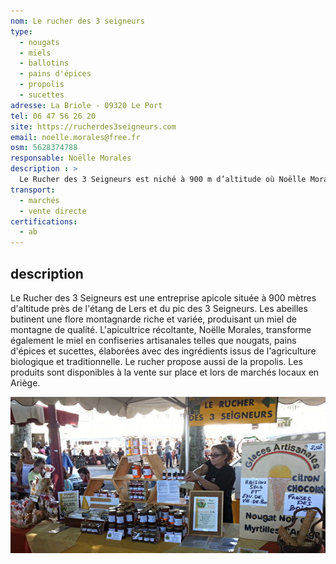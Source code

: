 ```yaml
---
nom: Le rucher des 3 seigneurs
type: 
  - nougats
  - miels
  - ballotins
  - pains d'épices
  - propolis
  - sucettes
adresse: La Briole - 09320 Le Port
tel: 06 47 56 26 20
site: https://rucherdes3seigneurs.com
email: noelle.morales@free.fr 
osm: 5628374788
responsable: Noëlle Morales
description : >
  Le Rucher des 3 Seigneurs est niché à 900 m d’altitude où Noëlle Morales et ses abeilles créent un miel de montagne pur et des confiseries artisanales. Entre nougats, pains d’épices et propolis brute.
transport:
  - marchés
  - vente directe
certifications:
  - ab
---
```


## description

Le Rucher des 3 Seigneurs est une entreprise apicole située à 900 mètres d'altitude près de l'étang de Lers et du pic des 3 Seigneurs. Les abeilles butinent une flore montagnarde riche et variée, produisant un miel de montagne de qualité. L'apicultrice récoltante, Noëlle Morales, transforme également le miel en confiseries artisanales telles que nougats, pains d'épices et sucettes, élaborées avec des ingrédients issus de l'agriculture biologique et traditionnelle. Le rucher propose aussi de la propolis. Les produits sont disponibles à la vente sur place et lors de marchés locaux en Ariège.

![Le rucher des 3 seigneurs](./media/rucher-des-3-seigneurs.jpg)

